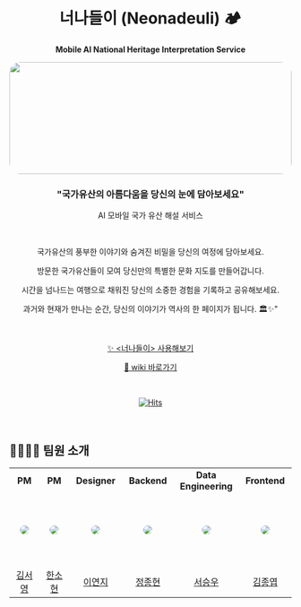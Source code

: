<div align="center" >

# 너나들이 (Neonadeuli) 🏕️

<b>Mobile AI National Heritage Interpretation Service</b>

<img src="https://github.com/user-attachments/assets/3884c8e5-69b9-4835-ba99-7e285d7bb579" 
    style="height: 200px; width: 100%; 
            object-fit: cover; 
            border-radius: 20px;" >

<h3> "국가유산의 아름다움을 당신의 눈에 담아보세요" </h3>

AI 모바일 국가 유산 해설 서비스

<br />

국가유산의 풍부한 이야기와 숨겨진 비밀을 당신의 여정에 담아보세요.

방문한 국가유산들이 모여 당신만의 특별한 문화 지도를 만들어갑니다.

시간을 넘나드는 여행으로 채워진 당신의 소중한 경험을 기록하고 공유해보세요.

과거와 현재가 만나는 순간, 당신의 이야기가 역사의 한 페이지가 됩니다. 🏛️✨"

</br>

[✨ <너나들이> 사용해보기](https://www.xn--910b8hh6hdsz.com/)

[🔗 wiki 바로가기](https://github.com/neonadeuli-project/Neonadeuli-Backend/wiki)

<br>

[![Hits](https://hits.seeyoufarm.com/api/count/incr/badge.svg?url=https%3A%2F%2Fgithub.com%2Fneonadeuli-project&count_bg=%23F2E2C3&title_bg=%23555555&icon=sparkpost.svg&icon_color=%23E7E7E7&title=neonadeuli&edge_flat=false)](https://hits.seeyoufarm.com)

</div>

<br />

## 👨‍👩‍👧‍👦 팀원 소개

<table >
  <tr height="30px">
    <td align="center" width="160px">
      <b>PM</b>
    </td>
    <td align="center" width="160px">
      <b>PM</b>
    </td>
    <td align="center" width="160px">
      <b>Designer</b>
    </td>
    <td align="center" width="160px">
      <b>Backend</b>
    </td>
    <td align="center" width="160px">
      <b>Data Engineering</b>
    </td>
    <td align="center" width="160px">
      <b>Frontend</b>
    </td>
  </tr>
  <tr height="130px">
    <td align="center" width="160px">
      <a><img src="https://github.com/user-attachments/assets/109e5efc-6868-4f56-9bda-52b97c6d197c" style="border-radius:50%"/></a>
    </td>
    <td align="center" width="160px">
      <a><img src="https://github.com/user-attachments/assets/109e5efc-6868-4f56-9bda-52b97c6d197c" style="border-radius:50%"/></a>
    </td>
    <td align="center" width="160px">
      <a><img src="https://github.com/user-attachments/assets/109e5efc-6868-4f56-9bda-52b97c6d197c" style="border-radius:50%"/></a>
    </td>
    <td align="center" width="160px">
      <a href="https://github.com/viaunixue"><img src="https://avatars.githubusercontent.com/u/77084379?v=4" style="border-radius:50%"/></a>
    </td>
    <td align="center" width="160px">
      <a href="https://github.com/swwho96"><img src="https://avatars.githubusercontent.com/u/67579479?v=4" style="border-radius:50%" /></a>
    </td>
    <td align="center" width="160px">
      <a href="https://github.com/PracticeKJY"><img src="https://avatars.githubusercontent.com/u/119389577?v=4" style="border-radius:50%"/></a>
    </td>
  </tr>
  <tr height="30px">
    <td align="center" width="160px">
      <a href="https://github.com/viaunixue">김서영</a>
    </td>
    <td align="center" width="160px">
      <a href="https://github.com/viaunixue">한소현</a>
    </td>
    <td align="center" width="160px">
      <a href="https://github.com/viaunixue">이연지</a>
    </td>
    <td align="center" width="160px">
      <a href="https://github.com/viaunixue">정종현</a>
    </td>
    <td align="center" width="160px">
      <a href="https://github.com/swwho96">서승우</a>
    </td>
    <td align="center" width="160px">
      <a href="https://github.com/PracticeKJY">김종엽</a>
    </td>
  </tr>
</table>
